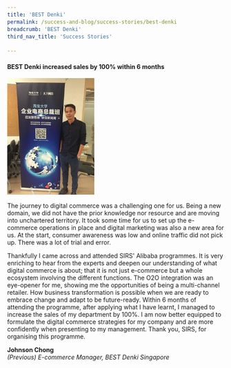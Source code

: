 ```yaml
---
title: 'BEST Denki'
permalink: /success-and-blog/success-stories/best-denki
breadcrumb: 'BEST Denki'
third_nav_title: 'Success Stories'

---
```


<h4>BEST Denki increased sales by 100% within 6 months</h4>

<img src="/images/images-2021/SuccessStories-BestDenki.jpg" style="width:40%;">

<p>The journey to digital commerce was a challenging one for us. Being a new domain, we did not have the prior knowledge nor resource and are moving into unchartered territory. 
It took some time for us to set up the e-commerce operations in place and digital marketing was also a new area for us. At the start, consumer awareness was low and online 
traffic did not pick up. There was a lot of trial and error.</p>

<p>Thankfully I came across and attended SIRS' Alibaba programmes. It is very enriching to hear from the experts 
and deepen our understanding of what digital commerce is about; that it is not just e-commerce but a whole ecosystem involving the different functions. The O2O integration 
was an eye-opener for me, showing me the opportunities of being a multi-channel retailer. How business transformation is possible when we are ready to embrace change and 
adapt to be future-ready. Within 6 months of attending the programme, after applying what I have learnt, I managed to increase the sales of my department by 100%. I am now 
better equipped to formulate the digital commerce strategies for my company and are more confidently when presenting to my management. Thank you, SIRS, for organising this 
programme.</p>

<b>Johnson Chong</b><br>
<em>(Previous) E-commerce Manager, BEST Denki Singapore</em>

